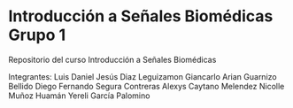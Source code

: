 # Introducción a Señales Biomédicas Grupo 1

Repositorio del curso Introducción a Señales Biomédicas

Integrantes: 
Luis Daniel Jesús Diaz Leguizamon
Giancarlo Arian Guarnizo Bellido
Diego Fernando Segura Contreras
Alexys Caytano Melendez
Nicolle Muñoz Huamán
Yereli García Palomino



